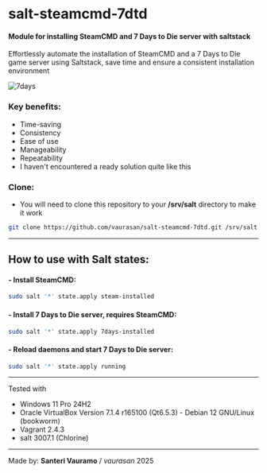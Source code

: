 # salt-steamcmd-7dtd

#### Module for installing SteamCMD and 7 Days to Die server with saltstack

Effortlessly automate the installation of SteamCMD and a 7 Days to Die game server using Saltstack, save time and ensure a consistent installation environment

![7days](.gitignore/7days.png)

### Key benefits:
- Time-saving
- Consistency
- Ease of use
- Manageability
- Repeatability
- I haven't encountered a ready solution quite like this

### Clone:
- You will need to clone this repository to your **/srv/salt** directory to make it work
```bash
git clone https://github.com/vaurasan/salt-steamcmd-7dtd.git /srv/salt
```

---

## How to use with Salt states:
#### - Install SteamCMD:
```bash
sudo salt '*' state.apply steam-installed
```
#### - Install 7 Days to Die server, requires SteamCMD:
```bash
sudo salt '*' state.apply 7days-installed
```
#### - Reload daemons and start 7 Days to Die server:
```bash
sudo salt '*' state.apply running
```

---

Tested with
- Windows 11 Pro 24H2
- Oracle VirtualBox Version 7.1.4 r165100 (Qt6.5.3) - Debian 12 GNU/Linux (bookworm)
- Vagrant 2.4.3
- salt 3007.1 (Chlorine)

---

Made by: **Santeri Vauramo** / <em>vaurasan</em> 2025
